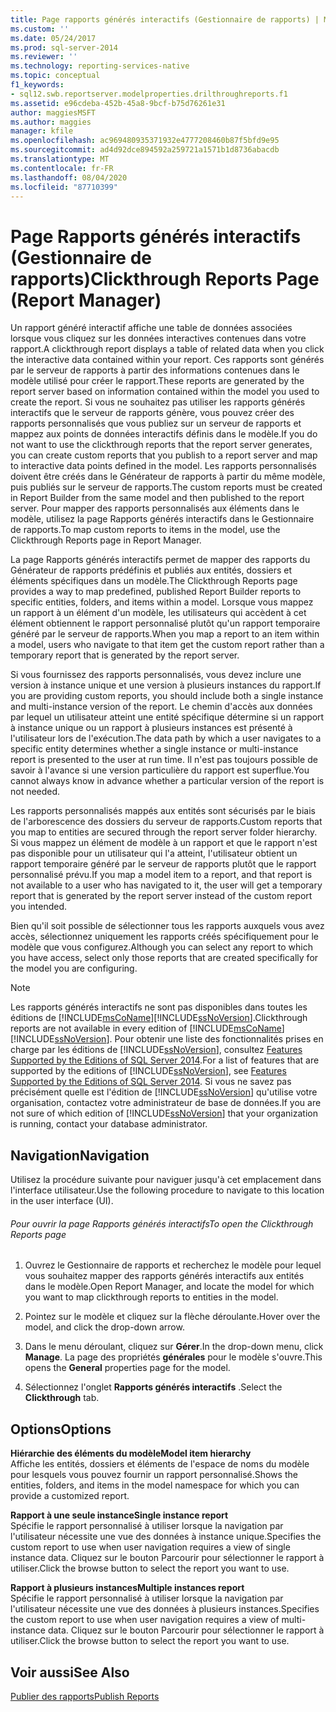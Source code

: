 ```yaml
---
title: Page rapports générés interactifs (Gestionnaire de rapports) | Microsoft Docs
ms.custom: ''
ms.date: 05/24/2017
ms.prod: sql-server-2014
ms.reviewer: ''
ms.technology: reporting-services-native
ms.topic: conceptual
f1_keywords:
- sql12.swb.reportserver.modelproperties.drilthroughreports.f1
ms.assetid: e96cdeba-452b-45a8-9bcf-b75d76261e31
author: maggiesMSFT
ms.author: maggies
manager: kfile
ms.openlocfilehash: ac969480935371932e4777208460b87f5bfd9e95
ms.sourcegitcommit: ad4d92dce894592a259721a1571b1d8736abacdb
ms.translationtype: MT
ms.contentlocale: fr-FR
ms.lasthandoff: 08/04/2020
ms.locfileid: "87710399"
---
```

# <a name="clickthrough-reports-page-report-manager"></a><span data-ttu-id="0dd5b-102">Page Rapports générés interactifs (Gestionnaire de rapports)</span><span class="sxs-lookup"><span data-stu-id="0dd5b-102">Clickthrough Reports Page (Report Manager)</span></span>
  <span data-ttu-id="0dd5b-103">Un rapport généré interactif affiche une table de données associées lorsque vous cliquez sur les données interactives contenues dans votre rapport.</span><span class="sxs-lookup"><span data-stu-id="0dd5b-103">A clickthrough report displays a table of related data when you click the interactive data contained within your report.</span></span> <span data-ttu-id="0dd5b-104">Ces rapports sont générés par le serveur de rapports à partir des informations contenues dans le modèle utilisé pour créer le rapport.</span><span class="sxs-lookup"><span data-stu-id="0dd5b-104">These reports are generated by the report server based on information contained within the model you used to create the report.</span></span> <span data-ttu-id="0dd5b-105">Si vous ne souhaitez pas utiliser les rapports générés interactifs que le serveur de rapports génère, vous pouvez créer des rapports personnalisés que vous publiez sur un serveur de rapports et mappez aux points de données interactifs définis dans le modèle.</span><span class="sxs-lookup"><span data-stu-id="0dd5b-105">If you do not want to use the clickthrough reports that the report server generates, you can create custom reports that you publish to a report server and map to interactive data points defined in the model.</span></span> <span data-ttu-id="0dd5b-106">Les rapports personnalisés doivent être créés dans le Générateur de rapports à partir du même modèle, puis publiés sur le serveur de rapports.</span><span class="sxs-lookup"><span data-stu-id="0dd5b-106">The custom reports must be created in Report Builder from the same model and then published to the report server.</span></span> <span data-ttu-id="0dd5b-107">Pour mapper des rapports personnalisés aux éléments dans le modèle, utilisez la page Rapports générés interactifs dans le Gestionnaire de rapports.</span><span class="sxs-lookup"><span data-stu-id="0dd5b-107">To map custom reports to items in the model, use the Clickthrough Reports page in Report Manager.</span></span>  
  
 <span data-ttu-id="0dd5b-108">La page Rapports générés interactifs permet de mapper des rapports du Générateur de rapports prédéfinis et publiés aux entités, dossiers et éléments spécifiques dans un modèle.</span><span class="sxs-lookup"><span data-stu-id="0dd5b-108">The Clickthrough Reports page provides a way to map predefined, published Report Builder reports to specific entities, folders, and items within a model.</span></span> <span data-ttu-id="0dd5b-109">Lorsque vous mappez un rapport à un élément d'un modèle, les utilisateurs qui accèdent à cet élément obtiennent le rapport personnalisé plutôt qu'un rapport temporaire généré par le serveur de rapports.</span><span class="sxs-lookup"><span data-stu-id="0dd5b-109">When you map a report to an item within a model, users who navigate to that item get the custom report rather than a temporary report that is generated by the report server.</span></span>  
  
 <span data-ttu-id="0dd5b-110">Si vous fournissez des rapports personnalisés, vous devez inclure une version à instance unique et une version à plusieurs instances du rapport.</span><span class="sxs-lookup"><span data-stu-id="0dd5b-110">If you are providing custom reports, you should include both a single instance and multi-instance version of the report.</span></span> <span data-ttu-id="0dd5b-111">Le chemin d'accès aux données par lequel un utilisateur atteint une entité spécifique détermine si un rapport à instance unique ou un rapport à plusieurs instances est présenté à l'utilisateur lors de l'exécution.</span><span class="sxs-lookup"><span data-stu-id="0dd5b-111">The data path by which a user navigates to a specific entity determines whether a single instance or multi-instance report is presented to the user at run time.</span></span> <span data-ttu-id="0dd5b-112">Il n'est pas toujours possible de savoir à l'avance si une version particulière du rapport est superflue.</span><span class="sxs-lookup"><span data-stu-id="0dd5b-112">You cannot always know in advance whether a particular version of the report is not needed.</span></span>  
  
 <span data-ttu-id="0dd5b-113">Les rapports personnalisés mappés aux entités sont sécurisés par le biais de l'arborescence des dossiers du serveur de rapports.</span><span class="sxs-lookup"><span data-stu-id="0dd5b-113">Custom reports that you map to entities are secured through the report server folder hierarchy.</span></span> <span data-ttu-id="0dd5b-114">Si vous mappez un élément de modèle à un rapport et que le rapport n'est pas disponible pour un utilisateur qui l'a atteint, l'utilisateur obtient un rapport temporaire généré par le serveur de rapports plutôt que le rapport personnalisé prévu.</span><span class="sxs-lookup"><span data-stu-id="0dd5b-114">If you map a model item to a report, and that report is not available to a user who has navigated to it, the user will get a temporary report that is generated by the report server instead of the custom report you intended.</span></span>  
  
 <span data-ttu-id="0dd5b-115">Bien qu'il soit possible de sélectionner tous les rapports auxquels vous avez accès, sélectionnez uniquement les rapports créés spécifiquement pour le modèle que vous configurez.</span><span class="sxs-lookup"><span data-stu-id="0dd5b-115">Although you can select any report to which you have access, select only those reports that are created specifically for the model you are configuring.</span></span>  
  
> [!NOTE]  
>  <span data-ttu-id="0dd5b-116">Les rapports générés interactifs ne sont pas disponibles dans toutes les éditions de [!INCLUDE[msCoName](../includes/msconame-md.md)][!INCLUDE[ssNoVersion](../includes/ssnoversion-md.md)].</span><span class="sxs-lookup"><span data-stu-id="0dd5b-116">Clickthrough reports are not available in every edition of [!INCLUDE[msCoName](../includes/msconame-md.md)][!INCLUDE[ssNoVersion](../includes/ssnoversion-md.md)].</span></span> <span data-ttu-id="0dd5b-117">Pour obtenir une liste des fonctionnalités prises en charge par les éditions de [!INCLUDE[ssNoVersion](../includes/ssnoversion-md.md)], consultez [Features Supported by the Editions of SQL Server 2014](../../2014/getting-started/features-supported-by-the-editions-of-sql-server-2014.md).</span><span class="sxs-lookup"><span data-stu-id="0dd5b-117">For a list of features that are supported by the editions of [!INCLUDE[ssNoVersion](../includes/ssnoversion-md.md)], see [Features Supported by the Editions of SQL Server 2014](../../2014/getting-started/features-supported-by-the-editions-of-sql-server-2014.md).</span></span> <span data-ttu-id="0dd5b-118">Si vous ne savez pas précisément quelle est l'édition de [!INCLUDE[ssNoVersion](../includes/ssnoversion-md.md)] qu'utilise votre organisation, contactez votre administrateur de base de données.</span><span class="sxs-lookup"><span data-stu-id="0dd5b-118">If you are not sure of which edition of [!INCLUDE[ssNoVersion](../includes/ssnoversion-md.md)] that your organization is running, contact your database administrator.</span></span>  
  
## <a name="navigation"></a><span data-ttu-id="0dd5b-119">Navigation</span><span class="sxs-lookup"><span data-stu-id="0dd5b-119">Navigation</span></span>  
 <span data-ttu-id="0dd5b-120">Utilisez la procédure suivante pour naviguer jusqu'à cet emplacement dans l'interface utilisateur.</span><span class="sxs-lookup"><span data-stu-id="0dd5b-120">Use the following procedure to navigate to this location in the user interface (UI).</span></span>  
  
###### <a name="to-open-the-clickthrough-reports-page"></a><span data-ttu-id="0dd5b-121">Pour ouvrir la page Rapports générés interactifs</span><span class="sxs-lookup"><span data-stu-id="0dd5b-121">To open the Clickthrough Reports page</span></span>  
  
1.  <span data-ttu-id="0dd5b-122">Ouvrez le Gestionnaire de rapports et recherchez le modèle pour lequel vous souhaitez mapper des rapports générés interactifs aux entités dans le modèle.</span><span class="sxs-lookup"><span data-stu-id="0dd5b-122">Open Report Manager, and locate the model for which you want to map clickthrough reports to entities in the model.</span></span>  
  
2.  <span data-ttu-id="0dd5b-123">Pointez sur le modèle et cliquez sur la flèche déroulante.</span><span class="sxs-lookup"><span data-stu-id="0dd5b-123">Hover over the model, and click the drop-down arrow.</span></span>  
  
3.  <span data-ttu-id="0dd5b-124">Dans le menu déroulant, cliquez sur **Gérer**.</span><span class="sxs-lookup"><span data-stu-id="0dd5b-124">In the drop-down menu, click **Manage**.</span></span> <span data-ttu-id="0dd5b-125">La page des propriétés **générales** pour le modèle s'ouvre.</span><span class="sxs-lookup"><span data-stu-id="0dd5b-125">This opens the **General** properties page for the model.</span></span>  
  
4.  <span data-ttu-id="0dd5b-126">Sélectionnez l'onglet **Rapports générés interactifs** .</span><span class="sxs-lookup"><span data-stu-id="0dd5b-126">Select the **Clickthrough** tab.</span></span>  
  
## <a name="options"></a><span data-ttu-id="0dd5b-127">Options</span><span class="sxs-lookup"><span data-stu-id="0dd5b-127">Options</span></span>  
 <span data-ttu-id="0dd5b-128">**Hiérarchie des éléments du modèle**</span><span class="sxs-lookup"><span data-stu-id="0dd5b-128">**Model item hierarchy**</span></span>  
 <span data-ttu-id="0dd5b-129">Affiche les entités, dossiers et éléments de l'espace de noms du modèle pour lesquels vous pouvez fournir un rapport personnalisé.</span><span class="sxs-lookup"><span data-stu-id="0dd5b-129">Shows the entities, folders, and items in the model namespace for which you can provide a customized report.</span></span>  
  
 <span data-ttu-id="0dd5b-130">**Rapport à une seule instance**</span><span class="sxs-lookup"><span data-stu-id="0dd5b-130">**Single instance report**</span></span>  
 <span data-ttu-id="0dd5b-131">Spécifie le rapport personnalisé à utiliser lorsque la navigation par l'utilisateur nécessite une vue des données à instance unique.</span><span class="sxs-lookup"><span data-stu-id="0dd5b-131">Specifies the custom report to use when user navigation requires a view of single instance data.</span></span> <span data-ttu-id="0dd5b-132">Cliquez sur le bouton Parcourir pour sélectionner le rapport à utiliser.</span><span class="sxs-lookup"><span data-stu-id="0dd5b-132">Click the browse button to select the report you want to use.</span></span>  
  
 <span data-ttu-id="0dd5b-133">**Rapport à plusieurs instances**</span><span class="sxs-lookup"><span data-stu-id="0dd5b-133">**Multiple instances report**</span></span>  
 <span data-ttu-id="0dd5b-134">Spécifie le rapport personnalisé à utiliser lorsque la navigation par l'utilisateur nécessite une vue des données à plusieurs instances.</span><span class="sxs-lookup"><span data-stu-id="0dd5b-134">Specifies the custom report to use when user navigation requires a view of multi-instance data.</span></span> <span data-ttu-id="0dd5b-135">Cliquez sur le bouton Parcourir pour sélectionner le rapport à utiliser.</span><span class="sxs-lookup"><span data-stu-id="0dd5b-135">Click the browse button to select the report you want to use.</span></span>  
  
## <a name="see-also"></a><span data-ttu-id="0dd5b-136">Voir aussi</span><span class="sxs-lookup"><span data-stu-id="0dd5b-136">See Also</span></span>  
 [<span data-ttu-id="0dd5b-137">Publier des rapports</span><span class="sxs-lookup"><span data-stu-id="0dd5b-137">Publish Reports</span></span>](../../2014/reporting-services/publish-reports.md)  
  
  
